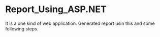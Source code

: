 # Report_Using_ASP.NET
It is a one kind of web application. Generated report usin this and some following steps.

##
